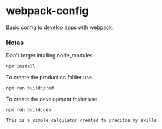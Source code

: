 # webpack-config
Basic config to develop apps with webpack.

### Notas
Don't forget intalling node_modules.


```
npm install
```
To create the production folder use
```
npm run build:prod
```
To create the development folder use

```
npm run build:dev
```
```
This is a simple calculator created to pracitce my skills
```